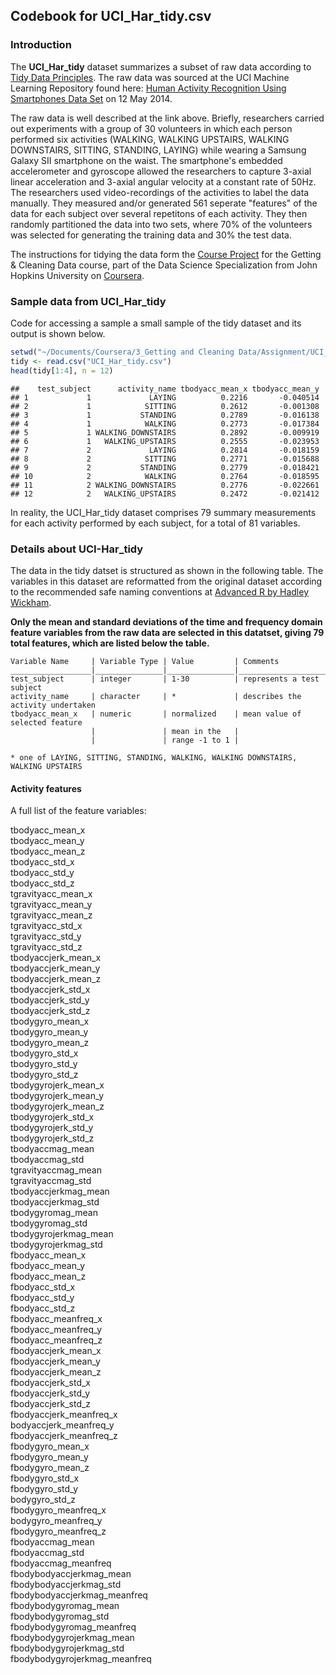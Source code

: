 Codebook for UCI_Har_tidy.csv
-----------------------------

### Introduction

The **UCI_Har_tidy** dataset summarizes a subset of raw data according to [Tidy Data Principles](http://vita.had.co.nz/papers/tidy-data.pdf).  The raw data was sourced at the UCI Machine Learning Repository found here: [Human Activity Recognition Using Smartphones Data Set](http://archive.ics.uci.edu/ml/datasets/Human+Activity+Recognition+Using+Smartphones) on 12 May 2014.

The raw data is well described at the link above.  Briefly, researchers carried out experiments with a group of 30 volunteers in which each person performed six activities (WALKING, WALKING UPSTAIRS, WALKING DOWNSTAIRS, SITTING, STANDING, LAYING) while wearing a Samsung Galaxy SII smartphone on the waist. The smartphone's embedded accelerometer and gyroscope allowed the researchers to capture 3-axial linear acceleration and 3-axial angular velocity at a constant rate of 50Hz. The researchers used video-recordings of the activities to label the data manually. They measured and/or generated 561 seperate "features" of the data for each subject over several repetitons of each activity.  They then randomly partitioned the data into two sets, where 70% of the volunteers was selected for generating the training data and 30% the test data. 

The instructions for tidying the data form the [Course Project](https://class.coursera.org/getdata-003/human_grading/view/courses/972136/assessments/3/submissions) for the Getting & Cleaning Data course, part of the Data Science Specialization from John Hopkins University on [Coursera](https://class.coursera.org/getdata-003).

### Sample data from UCI_Har_tidy

Code for accessing a sample a small sample of the tidy dataset and its output is shown below.


```r
setwd("~/Documents/Coursera/3_Getting and Cleaning Data/Assignment/UCI_HAR_Dataset")
tidy <- read.csv("UCI_Har_tidy.csv")
head(tidy[1:4], n = 12)
```

```
##    test_subject      activity_name tbodyacc_mean_x tbodyacc_mean_y
## 1             1             LAYING          0.2216       -0.040514
## 2             1            SITTING          0.2612       -0.001308
## 3             1           STANDING          0.2789       -0.016138
## 4             1            WALKING          0.2773       -0.017384
## 5             1 WALKING_DOWNSTAIRS          0.2892       -0.009919
## 6             1   WALKING_UPSTAIRS          0.2555       -0.023953
## 7             2             LAYING          0.2814       -0.018159
## 8             2            SITTING          0.2771       -0.015688
## 9             2           STANDING          0.2779       -0.018421
## 10            2            WALKING          0.2764       -0.018595
## 11            2 WALKING_DOWNSTAIRS          0.2776       -0.022661
## 12            2   WALKING_UPSTAIRS          0.2472       -0.021412
```


In reality, the UCI_Har_tidy dataset comprises 79 summary measurements for each activity performed by each subject, for a total of 81 variables.

### Details about UCI-Har_tidy

The data in the tidy datset is structured as shown in the following table. The variables in this dataset are reformatted from the original dataset according to the recommended safe naming conventions at [Advanced R by Hadley Wickham](http://adv-r.had.co.nz/Style.html).

**Only the mean and standard deviations of the time and frequency domain feature variables from the raw data are selected in this datatset, giving 79 total features, which are listed below the table.**

```
Variable Name     | Variable Type | Value         | Comments
__________________|_______________|_______________|__________________________________
test_subject      | integer       | 1-30          | represents a test subject
activity_name     | character     | *             | describes the activity undertaken               
tbodyacc_mean_x   | numeric       | normalized    | mean value of selected feature
                  |               | mean in the   |
                  |               | range -1 to 1 |
                  
* one of LAYING, SITTING, STANDING, WALKING, WALKING DOWNSTAIRS, WALKING UPSTAIRS

```
#### Activity features

A full list of the feature variables:
 
tbodyacc_mean_x  
tbodyacc_mean_y    	
tbodyacc_mean_z  
tbodyacc_std_x  		
tbodyacc_std_y  
tbodyacc_std_z  		
tgravityacc_mean_x  
tgravityacc_mean_y  		
tgravityacc_mean_z  
tgravityacc_std_x             
tgravityacc_std_y  
tgravityacc_std_z              
tbodyaccjerk_mean_x  
tbodyaccjerk_mean_y           
tbodyaccjerk_mean_z  
tbodyaccjerk_std_x             
tbodyaccjerk_std_y  
tbodyaccjerk_std_z           
tbodygyro_mean_x  
tbodygyro_mean_y  
tbodygyro_mean_z  
tbodygyro_std_x                
tbodygyro_std_y  
tbodygyro_std_z  
tbodygyrojerk_mean_x  
tbodygyrojerk_mean_y          
tbodygyrojerk_mean_z  
tbodygyrojerk_std_x          
tbodygyrojerk_std_y  
tbodygyrojerk_std_z           
tbodyaccmag_mean  
tbodyaccmag_std                
tgravityaccmag_mean  
tgravityaccmag_std           
tbodyaccjerkmag_mean  
tbodyaccjerkmag_std           
tbodygyromag_mean  
tbodygyromag_std              
tbodygyrojerkmag_mean  
tbodygyrojerkmag_std          
fbodyacc_mean_x  
fbodyacc_mean_y               
fbodyacc_mean_z  
fbodyacc_std_x                
fbodyacc_std_y  
fbodyacc_std_z                 
fbodyacc_meanfreq_x  
fbodyacc_meanfreq_y           
fbodyacc_meanfreq_z  
fbodyaccjerk_mean_x            
fbodyaccjerk_mean_y  
fbodyaccjerk_mean_z  
fbodyaccjerk_std_x  
fbodyaccjerk_std_y            
fbodyaccjerk_std_z  
fbodyaccjerk_meanfreq_x        
bodyaccjerk_meanfreq_y        
fbodyaccjerk_meanfreq_z     
fbodygyro_mean_x           
fbodygyro_mean_y              
fbodygyro_mean_z              
fbodygyro_std_x               
fbodygyro_std_y              
bodygyro_std_z            
fbodygyro_meanfreq_x        
bodygyro_meanfreq_y  
fbodygyro_meanfreq_z           
fbodyaccmag_mean              
fbodyaccmag_std               
fbodyaccmag_meanfreq         
fbodybodyaccjerkmag_mean        
fbodybodyaccjerkmag_std      
fbodybodyaccjerkmag_meanfreq   
fbodybodygyromag_mean         
fbodybodygyromag_std          
fbodybodygyromag_meanfreq      
fbodybodygyrojerkmag_mean       
fbodybodygyrojerkmag_std       
fbodybodygyrojerkmag_meanfreq  


